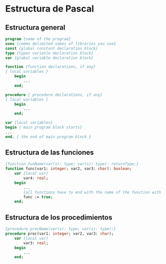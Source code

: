 # Estructura de Pascal

## Estructura general

```pascal
program {name of the program}
uses {comma delimited names of libraries you use}
const {global constant declaration block}
type {types varianle declaration block}
var {global variable declaration block}

function {function declarations, if any}
{ local variables }
	begin
		...
	end;

procedure { procedure declarations, if any}
{ local variables }
	begin
		...
	end;

var {local variables}
begin { main program block starts}
...
end. { the end of main program block }
```

## Estructura de las funciones

```pascal
{function funName(var(s): type; var(s): type): returnType;}
function func(var1: integer; var2, var3: char): boolean;
	var {local var}
		var4: real;
	begin
		...
		{all functions have to end with the name of the function with  a declaration to de return type}
		func := true; 
	end;
```

## Estructura de los procedimientos

```pascal
{procedure procName(var(s): type; var(s): type);}
procedure proc(var1: integer; var2, var3: char);
	var {local var}
		var3: real;
	begin
		...
	end;
```


